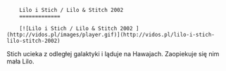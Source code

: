 
        Lilo i Stich / Lilo & Stitch 2002 
        =============
        
        [![Lilo i Stich / Lilo & Stitch 2002 ](http://vidos.pl/images/player.gif)](http://vidos.pl/lilo-i-stich-lilo-stitch-2002)
        
        
 Stich ucieka z odległej galaktyki i ląduje na Hawajach. Zaopiekuje się nim mała Lilo.
    
